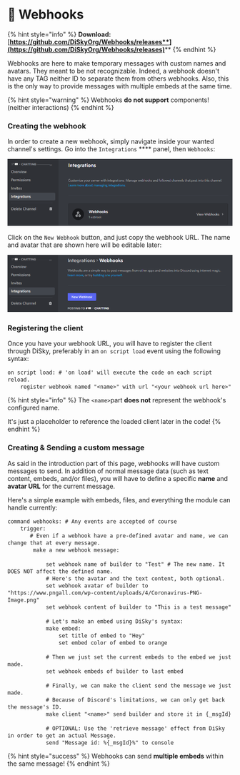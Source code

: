 # 📡 Webhooks

{% hint style="info" %}
**Download:** [**https://github.com/DiSkyOrg/Webhooks/releases**](https://github.com/DiSkyOrg/Webhooks/releases)****
{% endhint %}

Webhooks are here to make temporary messages with custom names and avatars. They meant to be not recognizable. Indeed, a webhook doesn't have any TAG neither ID to separate them from others webhooks. Also, this is the only way to provide messages with multiple embeds at the same time.

{% hint style="warning" %}
Webhooks **do not support** components! (neither interactions)
{% endhint %}

### Creating the webhook

In order to create a new webhook, simply navigate inside your wanted channel's settings. Go into the `Integrations` **** panel, then `Webhooks`:

![a channel's settings panel](<../.gitbook/assets/image (6).png>)

Click on the `New Webhook` button, and just copy the webhook URL. The name and avatar that are shown here will be editable later:

![the webhooks sub-panel](<../.gitbook/assets/image (1) (1).png>)

### Registering the client

Once you have your webhook URL, you will have to register the client through DiSky, preferably in an `on script load` event using the following syntax:

```
on script load: # 'on load' will execute the code on each script reload.
    register webhook named "<name>" with url "<your webhook url here>"
```

{% hint style="info" %}
The `<name>`part **does not** represent the webhook's configured name.

It's just a placeholder to reference the loaded client later in the code!
{% endhint %}

### Creating & Sending a custom message

As said in the introduction part of this page, webhooks will have custom messages to send. In addition of normal message data (such as text content, embeds, and/or files), you will have to define a specific **name** and **avatar URL** for the current message.

Here's a simple example with embeds, files, and everything the module can handle currently:

```applescript
command webhooks: # Any events are accepted of course
    trigger:
       # Even if a webhook have a pre-defined avatar and name, we can change that at every message.
        make a new webhook message:
 
            set webhook name of builder to "Test" # The new name. It DOES NOT affect the defined name.
            # Here's the avatar and the text content, both optional.
            set webhook avatar of builder to "https://www.pngall.com/wp-content/uploads/4/Coronavirus-PNG-Image.png"
            set webhook content of builder to "This is a test message"
            
            # Let's make an embed using DiSky's syntax:
            make embed:
                set title of embed to "Hey"
                set embed color of embed to orange
               
            # Then we just set the current embeds to the embed we just made.
            set webhook embeds of builder to last embed
            
            # Finally, we can make the client send the message we just made.
            # Because of Discord's limitations, we can only get back the message's ID.
            make client "<name>" send builder and store it in {_msgId}
            
            # OPTIONAL: Use the 'retrieve message' effect from DiSky in order to get an actual Message.
            send "Message id: %{_msgId}%" to console
```

{% hint style="success" %}
Webhooks can send **multiple embeds** within the same message!
{% endhint %}
